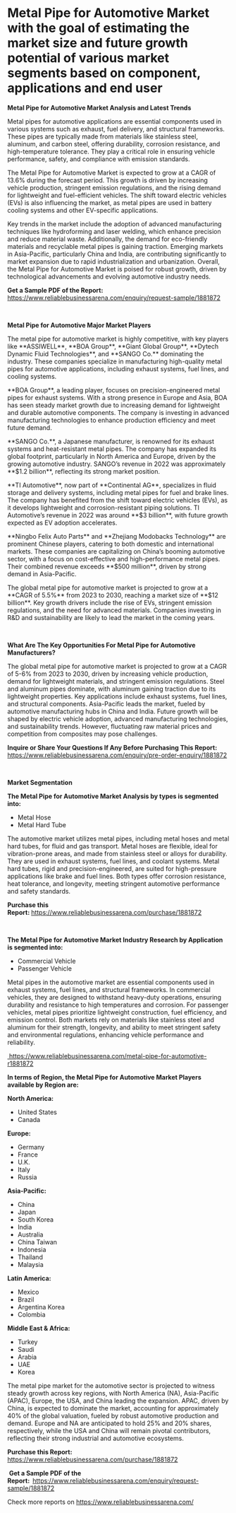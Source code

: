 <p><h1>Metal Pipe for Automotive Market with the goal of estimating the market size and future growth potential of various market segments based on component, applications and end user</h1></p><p><strong>Metal Pipe for Automotive Market Analysis and Latest Trends</strong></p>
<p><p>Metal pipes for automotive applications are essential components used in various systems such as exhaust, fuel delivery, and structural frameworks. These pipes are typically made from materials like stainless steel, aluminum, and carbon steel, offering durability, corrosion resistance, and high-temperature tolerance. They play a critical role in ensuring vehicle performance, safety, and compliance with emission standards.</p><p>The Metal Pipe for Automotive Market is expected to grow at a CAGR of 13.6% during the forecast period. This growth is driven by increasing vehicle production, stringent emission regulations, and the rising demand for lightweight and fuel-efficient vehicles. The shift toward electric vehicles (EVs) is also influencing the market, as metal pipes are used in battery cooling systems and other EV-specific applications.</p><p>Key trends in the market include the adoption of advanced manufacturing techniques like hydroforming and laser welding, which enhance precision and reduce material waste. Additionally, the demand for eco-friendly materials and recyclable metal pipes is gaining traction. Emerging markets in Asia-Pacific, particularly China and India, are contributing significantly to market expansion due to rapid industrialization and urbanization. Overall, the Metal Pipe for Automotive Market is poised for robust growth, driven by technological advancements and evolving automotive industry needs.</p></p>
<p><strong>Get a Sample PDF of the Report:&nbsp;</strong> <a href="https://www.reliablebusinessarena.com/enquiry/request-sample/1881872?utm_campaign=1892&utm_medium=2&utm_source=Github&utm_content=ia&utm_term=24012025&utm_id=metal-pipe-for-automotive">https://www.reliablebusinessarena.com/enquiry/request-sample/1881872</a></p>
<p>&nbsp;</p>
<p><strong>Metal Pipe for Automotive Major Market Players</strong></p>
<p><p>The metal pipe for automotive market is highly competitive, with key players like **ASSIWELL**, **BOA Group**, **Giant Global Group**, **Dytech Dynamic Fluid Technologies**, and **SANGO Co.** dominating the industry. These companies specialize in manufacturing high-quality metal pipes for automotive applications, including exhaust systems, fuel lines, and cooling systems.</p><p>**BOA Group**, a leading player, focuses on precision-engineered metal pipes for exhaust systems. With a strong presence in Europe and Asia, BOA has seen steady market growth due to increasing demand for lightweight and durable automotive components. The company is investing in advanced manufacturing technologies to enhance production efficiency and meet future demand.</p><p>**SANGO Co.**, a Japanese manufacturer, is renowned for its exhaust systems and heat-resistant metal pipes. The company has expanded its global footprint, particularly in North America and Europe, driven by the growing automotive industry. SANGO’s revenue in 2022 was approximately **$1.2 billion**, reflecting its strong market position.</p><p>**TI Automotive**, now part of **Continental AG**, specializes in fluid storage and delivery systems, including metal pipes for fuel and brake lines. The company has benefited from the shift toward electric vehicles (EVs), as it develops lightweight and corrosion-resistant piping solutions. TI Automotive’s revenue in 2022 was around **$3 billion**, with future growth expected as EV adoption accelerates.</p><p>**Ningbo Felix Auto Parts** and **Zhejiang Modobacks Technology** are prominent Chinese players, catering to both domestic and international markets. These companies are capitalizing on China’s booming automotive sector, with a focus on cost-effective and high-performance metal pipes. Their combined revenue exceeds **$500 million**, driven by strong demand in Asia-Pacific.</p><p>The global metal pipe for automotive market is projected to grow at a **CAGR of 5.5%** from 2023 to 2030, reaching a market size of **$12 billion**. Key growth drivers include the rise of EVs, stringent emission regulations, and the need for advanced materials. Companies investing in R&D and sustainability are likely to lead the market in the coming years.</p></p>
<p>&nbsp;</p>
<p><strong>What Are The Key Opportunities For Metal Pipe for Automotive Manufacturers?</strong></p>
<p><p>The global metal pipe for automotive market is projected to grow at a CAGR of 5-6% from 2023 to 2030, driven by increasing vehicle production, demand for lightweight materials, and stringent emission regulations. Steel and aluminum pipes dominate, with aluminum gaining traction due to its lightweight properties. Key applications include exhaust systems, fuel lines, and structural components. Asia-Pacific leads the market, fueled by automotive manufacturing hubs in China and India. Future growth will be shaped by electric vehicle adoption, advanced manufacturing technologies, and sustainability trends. However, fluctuating raw material prices and competition from composites may pose challenges.</p></p>
<p><strong>Inquire or Share Your Questions If Any Before Purchasing This Report:</strong> <a href="https://www.reliablebusinessarena.com/enquiry/pre-order-enquiry/1881872?utm_campaign=1892&utm_medium=2&utm_source=Github&utm_content=ia&utm_term=24012025&utm_id=metal-pipe-for-automotive">https://www.reliablebusinessarena.com/enquiry/pre-order-enquiry/1881872</a></p>
<p>&nbsp;</p>
<p><strong>Market Segmentation</strong></p>
<p><strong>The Metal Pipe for Automotive Market Analysis by types is segmented into:</strong></p>
<p><ul><li>Metal Hose</li><li>Metal Hard Tube</li></ul></p>
<p><p>The automotive market utilizes metal pipes, including metal hoses and metal hard tubes, for fluid and gas transport. Metal hoses are flexible, ideal for vibration-prone areas, and made from stainless steel or alloys for durability. They are used in exhaust systems, fuel lines, and coolant systems. Metal hard tubes, rigid and precision-engineered, are suited for high-pressure applications like brake and fuel lines. Both types offer corrosion resistance, heat tolerance, and longevity, meeting stringent automotive performance and safety standards.</p></p>
<p><strong>Purchase this Report:&nbsp;</strong><a href="https://www.reliablebusinessarena.com/purchase/1881872?utm_campaign=1892&utm_medium=2&utm_source=Github&utm_content=ia&utm_term=24012025&utm_id=metal-pipe-for-automotive">https://www.reliablebusinessarena.com/purchase/1881872</a></p>
<p>&nbsp;</p>
<p><strong>The Metal Pipe for Automotive Market Industry Research by Application is segmented into:</strong></p>
<p><ul><li>Commercial Vehicle</li><li>Passenger Vehicle</li></ul></p>
<p><p>Metal pipes in the automotive market are essential components used in exhaust systems, fuel lines, and structural frameworks. In commercial vehicles, they are designed to withstand heavy-duty operations, ensuring durability and resistance to high temperatures and corrosion. For passenger vehicles, metal pipes prioritize lightweight construction, fuel efficiency, and emission control. Both markets rely on materials like stainless steel and aluminum for their strength, longevity, and ability to meet stringent safety and environmental regulations, enhancing vehicle performance and reliability.</p></p>
<p><a href="https://www.reliablebusinessarena.com/metal-pipe-for-automotive-r1881872?utm_campaign=1892&utm_medium=2&utm_source=Github&utm_content=ia&utm_term=24012025&utm_id=metal-pipe-for-automotive">&nbsp;https://www.reliablebusinessarena.com/metal-pipe-for-automotive-r1881872</a></p>
<p><strong>In terms of Region, the Metal Pipe for Automotive Market Players available by Region are:</strong></p>
<p>
    <p> <strong> North America: </strong>
        <ul>
            <li>United States</li>
            <li>Canada</li>
        </ul>
        </p> 
    <p> <strong> Europe: </strong>
        <ul>
            <li>Germany</li>
            <li>France</li>
            <li>U.K.</li>
            <li>Italy</li>
            <li>Russia</li>
        </ul>
        </p> 
    <p> <strong> Asia-Pacific: </strong>
        <ul>
            <li>China</li>
            <li>Japan</li>
            <li>South Korea</li>
            <li>India</li>
            <li>Australia</li>
            <li>China Taiwan</li>
            <li>Indonesia</li>
            <li>Thailand</li>
            <li>Malaysia</li>
        </ul>
        </p> 
    <p> <strong> Latin America: </strong>
        <ul>
            <li>Mexico</li>
            <li>Brazil</li>
            <li>Argentina Korea</li>
            <li>Colombia</li>
        </ul>
        </p> 
    <p> <strong> Middle East & Africa: </strong>
        <ul>
            <li>Turkey</li>
            <li>Saudi</li>
            <li>Arabia</li>
            <li>UAE</li>
            <li>Korea</li>
        </ul>
    </p>
    </p>
<p><p>The metal pipe market for the automotive sector is projected to witness steady growth across key regions, with North America (NA), Asia-Pacific (APAC), Europe, the USA, and China leading the expansion. APAC, driven by China, is expected to dominate the market, accounting for approximately 40% of the global valuation, fueled by robust automotive production and demand. Europe and NA are anticipated to hold 25% and 20% shares, respectively, while the USA and China will remain pivotal contributors, reflecting their strong industrial and automotive ecosystems.</p></p>
<p><strong>Purchase this Report: </strong><a href="https://www.reliablebusinessarena.com/purchase/1881872?utm_campaign=1892&utm_medium=2&utm_source=Github&utm_content=ia&utm_term=24012025&utm_id=metal-pipe-for-automotive">https://www.reliablebusinessarena.com/purchase/1881872</a></p>
<p>&nbsp;<strong>Get a Sample PDF of the Report:&nbsp;&nbsp;</strong><a href="https://www.reliablebusinessarena.com/enquiry/request-sample/1881872?utm_campaign=1892&utm_medium=2&utm_source=Github&utm_content=ia&utm_term=24012025&utm_id=metal-pipe-for-automotive">https://www.reliablebusinessarena.com/enquiry/request-sample/1881872</a></p>
<p><strong></strong></p>
<p>Check more reports on <a href="https://www.reliablebusinessarena.com/?utm_campaign=1892&utm_medium=2&utm_source=Github&utm_content=ia&utm_term=24012025&utm_id=metal-pipe-for-automotive">https://www.reliablebusinessarena.com/</a></p>